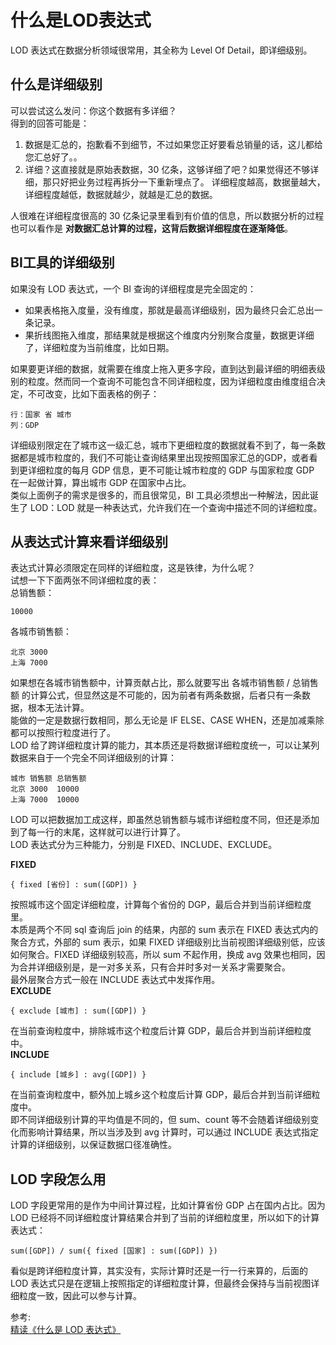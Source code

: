 # 什么是LOD表达式
LOD 表达式在数据分析领域很常用，其全称为 Level Of Detail，即详细级别。  
## 什么是详细级别
可以尝试这么发问：你这个数据有多详细？  
得到的回答可能是：  
1. 数据是汇总的，抱歉看不到细节，不过如果您正好要看总销量的话，这儿都给您汇总好了。。
2. 详细？这直接就是原始表数据，30 亿条，这够详细了吧？如果觉得还不够详细，那只好把业务过程再拆分一下重新埋点了。
详细程度越高，数据量越大，详细程度越低，数据就越少，就越是汇总的数据。

人很难在详细程度很高的 30 亿条记录里看到有价值的信息，所以数据分析的过程也可以看作是 **对数据汇总计算的过程，这背后数据详细程度在逐渐降低**。

## BI工具的详细级别
如果没有 LOD 表达式，一个 BI 查询的详细程度是完全固定的：  
- 如果表格拖入度量，没有维度，那就是最高详细级别，因为最终只会汇总出一条记录。
- 果折线图拖入维度，那结果就是根据这个维度内分别聚合度量，数据更详细了，详细粒度为当前维度，比如日期。

如果要更详细的数据，就需要在维度上拖入更多字段，直到达到最详细的明细表级别的粒度。然而同一个查询不可能包含不同详细粒度，因为详细粒度由维度组合决定，不可改变，比如下面表格的例子：  
``` 
行：国家 省 城市
列：GDP
```
详细级别限定在了城市这一级汇总，城市下更细粒度的数据就看不到了，每一条数据都是城市粒度的，我们不可能让查询结果里出现按照国家汇总的GDP，或者看到更详细粒度的每月 GDP 信息，更不可能让城市粒度的 GDP 与国家粒度 GDP 在一起做计算，算出城市 GDP 在国家中占比。  
类似上面例子的需求是很多的，而且很常见，BI 工具必须想出一种解法，因此诞生了 LOD：LOD 就是一种表达式，允许我们在一个查询中描述不同的详细粒度。
## 从表达式计算来看详细级别
表达式计算必须限定在同样的详细粒度，这是铁律，为什么呢？  
试想一下下面两张不同详细粒度的表：  
总销售额：
``` 
10000
```
各城市销售额：
``` 
北京 3000
上海 7000
```
如果想在各城市销售额中，计算贡献占比，那么就要写出 各城市销售额 / 总销售额 的计算公式，但显然这是不可能的，因为前者有两条数据，后者只有一条数据，根本无法计算。    
能做的一定是数据行数相同，那么无论是 IF ELSE、CASE WHEN，还是加减乘除都可以按照行粒度进行了。  
LOD 给了跨详细粒度计算的能力，其本质还是将数据详细粒度统一，可以让某列数据来自于一个完全不同详细级别的计算：
``` 
城市 销售额 总销售额
北京 3000  10000
上海 7000  10000
```
LOD 可以把数据加工成这样，即虽然总销售额与城市详细粒度不同，但还是添加到了每一行的末尾，这样就可以进行计算了。  
LOD 表达式分为三种能力，分别是 FIXED、INCLUDE、EXCLUDE。

**FIXED**  
``` 
{ fixed [省份] : sum([GDP]) }
```
按照城市这个固定详细粒度，计算每个省份的 DGP，最后合并到当前详细粒度里。  
本质是两个不同 sql 查询后 join 的结果，内部的 sum 表示在 FIXED 表达式内的聚合方式，外部的 sum 表示，如果 FIXED 详细级别比当前视图详细级别低，应该如何聚合。FIXED 详细级别较高，所以 sum 不起作用，换成 avg 效果也相同，因为合并详细级别是，是一对多关系，只有合并时多对一关系才需要聚合。  
最外层聚合方式一般在 INCLUDE 表达式中发挥作用。  
**EXCLUDE**  
``` 
{ exclude [城市] : sum([GDP]) }
```
在当前查询粒度中，排除城市这个粒度后计算 GDP，最后合并到当前详细粒度中。  
**INCLUDE**  
``` 
{ include [城乡] : avg([GDP]) }
```
在当前查询粒度中，额外加上城乡这个粒度后计算 GDP，最后合并到当前详细粒度中。  
即不同详细级别计算的平均值是不同的，但 sum、count 等不会随着详细级别变化而影响计算结果，所以当涉及到 avg 计算时，可以通过 INCLUDE 表达式指定计算的详细级别，以保证数据口径准确性。  
## LOD 字段怎么用
LOD 字段更常用的是作为中间计算过程，比如计算省份 GDP 占在国内占比。因为 LOD 已经将不同详细粒度计算结果合并到了当前的详细粒度里，所以如下的计算表达式：  
``` 
sum([GDP]) / sum({ fixed [国家] : sum([GDP]) })
```
看似是跨详细粒度计算，其实没有，实际计算时还是一行一行来算的，后面的 LOD 表达式只是在逻辑上按照指定的详细粒度计算，但最终会保持与当前视图详细粒度一致，因此可以参与计算。

参考:  
[精读《什么是 LOD 表达式》](https://github.com/ascoders/weekly/blob/master/%E5%89%8D%E6%B2%BF%E6%8A%80%E6%9C%AF/215.%E7%B2%BE%E8%AF%BB%E3%80%8A%E4%BB%80%E4%B9%88%E6%98%AF%20LOD%20%E8%A1%A8%E8%BE%BE%E5%BC%8F%E3%80%8B.md)
